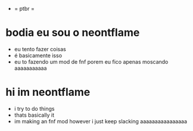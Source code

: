- = ptbr =
# bodia eu sou o neontflame
- eu tento fazer coisas
- é basicamente isso
- eu to fazendo um mod de fnf porem eu fico apenas moscando aaaaaaaaaaa

# hi im neontflame
- i try to do things
- thats basically it
- im making an fnf mod however i just keep slacking aaaaaaaaaaaaaaaa
